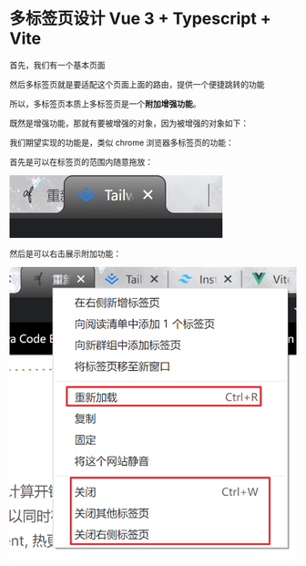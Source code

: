 # 多标签页设计 Vue 3 + Typescript + Vite



首先，我们有一个基本页面



然后多标签页就是要适配这个页面上面的路由，提供一个便捷跳转的功能

所以，多标签页本质上多标签页是一个**附加增强功能**。

既然是增强功能，那就有要被增强的对象，因为被增强的对象如下：





我们期望实现的功能是，类似 chrome 浏览器多标签页的功能：

首先是可以在标签页的范围内随意拖放：

![image-20220121110703818](README.assets/image-20220121110703818.png)

然后是可以右击展示附加功能：

![image-20220121110357745](README.assets/image-20220121110357745.png)









